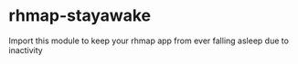 # rhmap-stayawake
Import this module to keep your rhmap app from ever falling asleep due to inactivity
